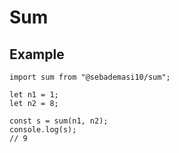 # Sum
## Example
    import sum from "@sebademasi10/sum";

    let n1 = 1;
    let n2 = 8;

    const s = sum(n1, n2);
    console.log(s);
    // 9